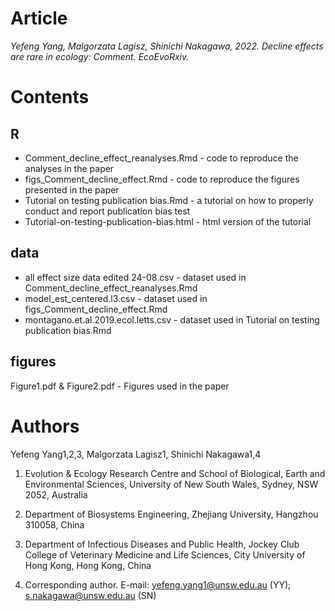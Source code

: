 # Article

*Yefeng Yang, Malgorzata Lagisz, Shinichi Nakagawa, 2022. Decline effects are rare in ecology: Comment. EcoEvoRxiv.*

# Contents

## R

- Comment_decline_effect_reanalyses.Rmd - code to reproduce the analyses in the paper
- figs_Comment_decline_effect.Rmd - code to reproduce the figures presented in the paper
- Tutorial on testing publication bias.Rmd - a tutorial on how to properly conduct and report publication bias test
- Tutorial-on-testing-publication-bias.html - html version of the tutorial

## data

- all effect size data edited 24-08.csv - dataset used in Comment_decline_effect_reanalyses.Rmd
-  model_est_centered.l3.csv - dataset used in figs_Comment_decline_effect.Rmd
-  montagano.et.al.2019.ecol.letts.csv - dataset used in Tutorial on testing publication bias.Rmd

## figures

Figure1.pdf & Figure2.pdf - Figures used in the paper

# Authors
Yefeng Yang1,2,3, Malgorzata Lagisz1, Shinichi Nakagawa1,4

1. Evolution & Ecology Research Centre and School of Biological, Earth and Environmental Sciences, University of New South Wales, Sydney, NSW 2052, Australia
2. Department of Biosystems Engineering, Zhejiang University, Hangzhou 310058, China
3. Department of Infectious Diseases and Public Health, Jockey Club College of Veterinary Medicine and Life Sciences, City University of Hong Kong, Hong Kong, China

4. Corresponding author. E-mail: yefeng.yang1@unsw.edu.au (YY); s.nakagawa@unsw.edu.au (SN)
